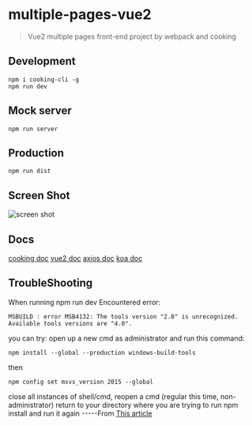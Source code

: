 # multiple-pages-vue2
> Vue2 multiple pages front-end project by webpack and cooking

## Development

```shell
npm i cooking-cli -g
npm run dev
```

## Mock server
```
npm run server
```

## Production
```
npm run dist
```
## Screen Shot
![screen shot](http://7xqacx.com1.z0.glb.clouddn.com/multiple-pages-vue2.jpg)

## Docs
[cooking doc](http://elemefe.github.io/cooking/)
[vue2 doc](https://cn.vuejs.org)
[axios doc](https://github.com/mzabriskie/axios)
[koa doc](http://koa.bootcss.com)

## TroubleShooting

When running npm run dev Encountered error:
```
MSBUILD : error MSB4132: The tools version "2.0" is unrecognized. Available tools versions are "4.0".
```
you can try:
open up a new cmd as administrator and run this command:
```
npm install --global --production windows-build-tools
```
then
```
npm config set msvs_version 2015 --global
```
close all instances of shell/cmd, reopen a cmd (regular this time, non-administrator) return to your directory where you are trying to run npm install and run it again
-----From [This article](https://github.com/chjj/pty.js/issues/60)
